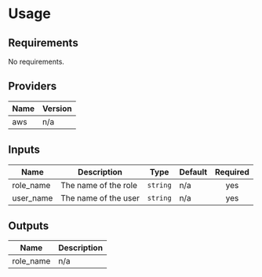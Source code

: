 # Usage
<!--- BEGIN_TF_DOCS --->
## Requirements

No requirements.

## Providers

| Name | Version |
|------|---------|
| aws | n/a |

## Inputs

| Name | Description | Type | Default | Required |
|------|-------------|------|---------|:--------:|
| role\_name | The name of the role | `string` | n/a | yes |
| user\_name | The name of the user | `string` | n/a | yes |

## Outputs

| Name | Description |
|------|-------------|
| role\_name | n/a |

<!--- END_TF_DOCS --->
